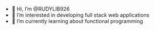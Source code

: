 - 👋 Hi, I’m @RUDYLIB926
- 👀 I’m interested in developing full stack web applications 
- 🌱 I’m currently learning about functional programming

<!---
RUDYLIB926/RUDYLIB926 is a ✨ special ✨ repository because its `README.md` (this file) appears on your GitHub profile.
You can click the Preview link to take a look at your changes.
--->
